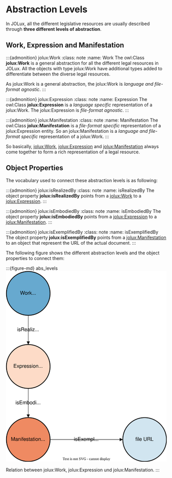 # Abstraction Levels

In JOLux, all the different legislative resources are usually described through **three different levels of abstraction**.

## Work, Expression and Manifestation

:::{admonition} jolux:Work
:class: note
:name: Work
The owl:Class **jolux:Work** is a general abstraction for all the different legal resources in JOLux. All the objects with type jolux:Work have additional types added to differentiate between the diverse legal resources. 

As jolux:Work is a general abstraction, the jolux:Work is *language and file-format agnostic*.
:::

:::{admonition} jolux:Expression
:class: note
:name: Expression
The owl:Class **jolux:Expression** is a *language specific* representation of a jolux:Work. The jolux:Expression is *file-format agnostic*.
:::

:::{admonition} jolux:Manifestation
:class: note
:name: Manifestation
The owl:Class **jolux:Manifestation** is a *file-format specific* representation of a jolux:Expression entity. So an jolux:Manifestation is a *language and file-format specific* representation of a jolux:Work.
:::

So basically, [jolux:Work](#Work), [jolux:Expression](#Expression) and [jolux:Manifestation](#Manifestation) always come together to form a rich representation of a legal resource. 

## Object Properties

The vocabulary used to connect these abstraction levels is as following:

:::{admonition} jolux:isRealizedBy
:class: note
:name: isRealizedBy
The object property **jolux:isRealizedBy** points from a [jolux:Work](#Work) to a [jolux:Expression](#Expression).
:::

:::{admonition} jolux:isEmbodiedBy
:class: note
:name: isEmbodiedBy
The object property **jolux:isEmbodiedBy** points from a [jolux:Expression](#Expression) to a [jolux:Manifestation](#Manifestation).
:::

:::{admonition} jolux:isExemplifiedBy
:class: note
:name: isExemplifiedBy
The object property **jolux:isExemplifiedBy** points from a [jolux:Manifestation](#Manifestation) to an object that represent the URL of the actual document.
:::

The following figure shows the different abstraction levels and the object properties to connect them:

:::{figure-md} abs_levels
![](img/abstraction_levels.svg)

Relation between jolux:Work, jolux:Expression und jolux:Manifestation.
:::